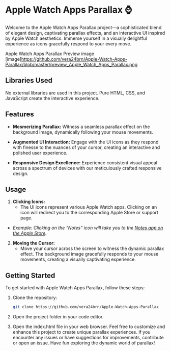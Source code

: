 # Apple Watch Apps Parallax ⌚

Welcome to the Apple Watch Apps Parallax project—a sophisticated blend of elegant design, captivating parallax effects, and an interactive UI inspired by Apple Watch aesthetics. Immerse yourself in a visually delightful experience as icons gracefully respond to your every move.

Apple Watch Apps Parallax Preview image [image]https://github.com/vera24brn/Apple-Watch-Apps-Parallax/blob/master/preview_Apple_Watch_Apps_Parallax.png


## Libraries Used
No external libraries are used in this project. Pure HTML, CSS, and JavaScript create the interactive experience.


## Features

- **Mesmerizing Parallax:** Witness a seamless parallax effect on the background image, dynamically following your mouse movements.

- **Augmented UI Interaction:** Engage with the UI icons as they respond with finesse to the nuances of your cursor, creating an interactive and polished user experience.

- **Responsive Design Excellence:** Experience consistent visual appeal across a spectrum of devices with our meticulously crafted responsive design.


## Usage
1. **Clicking Icons:**
   - The UI icons represent various Apple Watch apps. Clicking on an icon will redirect you to the corresponding Apple Store or support page.
    
 - *Example: Clicking on the "Notes" icon will take you to the [Notes app on the Apple Store](https://apps.apple.com/us/app/notes/id1110145109).*

2. **Moving the Cursor:**
   - Move your cursor across the screen to witness the dynamic parallax effect. The background image gracefully responds to your mouse movements, creating a visually captivating experience.


## Getting Started
To get started with Apple Watch Apps Parallax, follow these steps:

1. Clone the repository:

   ```bash
   git clone https://github.com/vera24brn/Apple-Watch-Apps-Parallax
2. Open the project folder in your code editor.
3. Open the index.html file in your web browser.
Feel free to customize and enhance this project to create unique parallax experiences. If you encounter any issues or have suggestions for improvements, contribute or open an issue. Have fun exploring the dynamic world of parallax!

